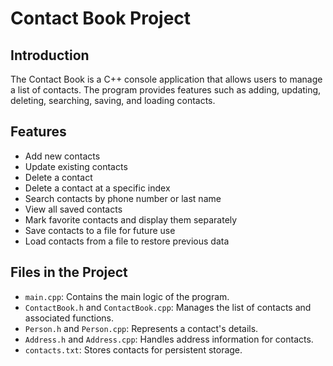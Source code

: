 # Contact Book Project

## Introduction
The Contact Book is a C++ console application that allows users to manage a list of contacts. The program provides features such as adding, updating, deleting, searching, saving, and loading contacts.

## Features
- Add new contacts
- Update existing contacts
- Delete a contact
- Delete a contact at a specific index
- Search contacts by phone number or last name
- View all saved contacts
- Mark favorite contacts and display them separately
- Save contacts to a file for future use
- Load contacts from a file to restore previous data

## Files in the Project
- `main.cpp`: Contains the main logic of the program.
- `ContactBook.h` and `ContactBook.cpp`: Manages the list of contacts and associated functions.
- `Person.h` and `Person.cpp`: Represents a contact's details.
- `Address.h` and `Address.cpp`: Handles address information for contacts.
- `contacts.txt`: Stores contacts for persistent storage.
